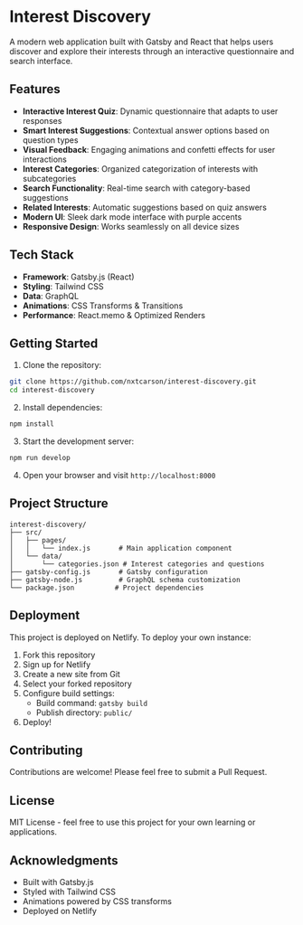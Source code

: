 # Interest Discovery

A modern web application built with Gatsby and React that helps users discover and explore their interests through an interactive questionnaire and search interface.

## Features

- **Interactive Interest Quiz**: Dynamic questionnaire that adapts to user responses
- **Smart Interest Suggestions**: Contextual answer options based on question types
- **Visual Feedback**: Engaging animations and confetti effects for user interactions
- **Interest Categories**: Organized categorization of interests with subcategories
- **Search Functionality**: Real-time search with category-based suggestions
- **Related Interests**: Automatic suggestions based on quiz answers
- **Modern UI**: Sleek dark mode interface with purple accents
- **Responsive Design**: Works seamlessly on all device sizes

## Tech Stack

- **Framework**: Gatsby.js (React)
- **Styling**: Tailwind CSS
- **Data**: GraphQL
- **Animations**: CSS Transforms & Transitions
- **Performance**: React.memo & Optimized Renders

## Getting Started

1. Clone the repository:
```bash
git clone https://github.com/nxtcarson/interest-discovery.git
cd interest-discovery
```

2. Install dependencies:
```bash
npm install
```

3. Start the development server:
```bash
npm run develop
```

4. Open your browser and visit `http://localhost:8000`

## Project Structure

```
interest-discovery/
├── src/
│   ├── pages/
│   │   └── index.js       # Main application component
│   └── data/
│       └── categories.json # Interest categories and questions
├── gatsby-config.js       # Gatsby configuration
├── gatsby-node.js         # GraphQL schema customization
└── package.json          # Project dependencies
```

## Deployment

This project is deployed on Netlify. To deploy your own instance:

1. Fork this repository
2. Sign up for Netlify
3. Create a new site from Git
4. Select your forked repository
5. Configure build settings:
   - Build command: `gatsby build`
   - Publish directory: `public/`
6. Deploy!

## Contributing

Contributions are welcome! Please feel free to submit a Pull Request.

## License

MIT License - feel free to use this project for your own learning or applications.

## Acknowledgments

- Built with Gatsby.js
- Styled with Tailwind CSS
- Animations powered by CSS transforms
- Deployed on Netlify 
